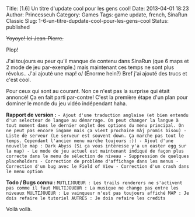 Title: [1.6] Un titre d'update cool pour les gens cool!
Date: 2013-04-01 18:23
Author: Princesseuh
Category: Games
Tags: game update, french, SinaRun Classic
Slug: 1-6-un-titre-dupdate-cool-pour-les-gens-cool
Status: published

~~Yoyoyo! Ici Jean-Pierre.~~

Plop!

J'ai toujours eu peur qu'il manque de contenu dans SinaRun (que 6 maps
et 2 mode de jeu par-exemple.) mais maintenant ces temps ne sont plus
révolus.. J'ai ajouté une map! o/ (Énorme hein?)
Bref j'ai ajouté des trucs et c'est cool.

Pour ceux qui sont au courant. Non ce n'est pas la surprise qui était
annoncé! Ça en fait parti par-contre! C'est la première étape d'un plan
pour dominer le monde du jeu vidéo indépendant haha.

**Rapport de version :**
`- Ajout d'une traduction anglaise (et bien entendu d'un selecteur de langue au démarrage. On peut changer la langue à tout moment dans le dernier onglet des options du menu principal. On ne peut pas encore ingame mais ça vient prochaine màj promis bisou) - Liste de serveur (Le serveur est souvent down. Ça marche pas tout le temps. Cependant l'ancien menu marche toujours :)) - Ajout d'une nouvelle map : Dark Abyss (Si ça vous intéresse y'a un easter egg sur la map) - Le mode de jeu actuel est maintenant indiqué de façon plus correcte dans le menu de sélection de niveau - Suppression de quelques placeholders - Correction de problème d'affichage dans les menus - Correction d'un bug avec le Field of View - Correction d'un crash dans le menu option`

**Todo / Bugs connu :**
`MUTLIJOUEUR : Les trails renderers ne s'activent pas comme il faut MULTIJOUEUR : La musique ne change pas entre les niveaux MULTIJOUEUR : Le vainqueur n'est pas toujours affiché MAP : Je dois refaire le tutoriel AUTRES : Je dois refaire les credits`

Voilà voilà.
